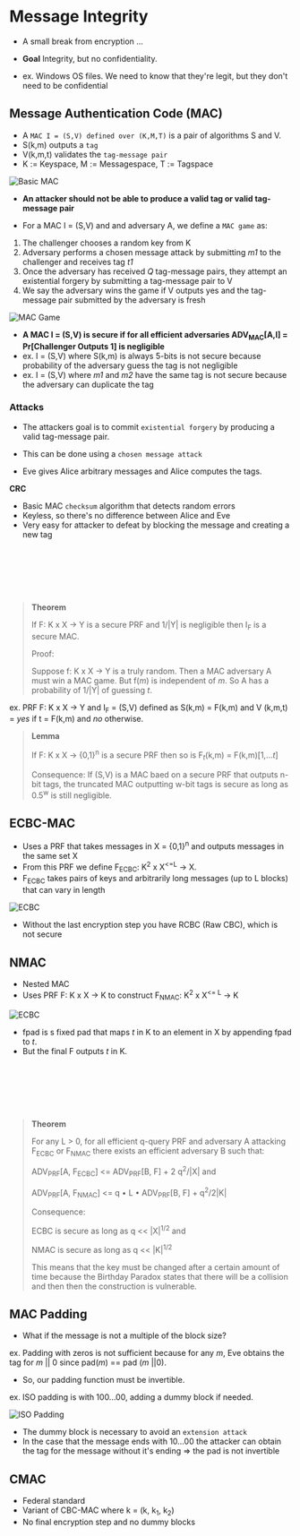 # Message Integrity

- A small break from encryption ...

- **Goal** Integrity, but no confidentiality.
 - ex. Windows OS files. We need to know that they're legit, but they don't need to be confidential

## Message Authentication Code (MAC)

- A `MAC I = (S,V) defined over (K,M,T)` is a pair of algorithms S and V.
 - S(k,m) outputs a `tag`
 - V(k,m,t) validates the `tag-message pair`
 - K := Keyspace, M := Messagespace, T := Tagspace

 ![Basic MAC](https://github.com/annalorimer/coursera-crypto/blob/master/MessageIntegrity/BasicMAC.png)

- **An attacker should not be able to produce a valid tag or valid tag-message pair**

- For a MAC I = (S,V) and and adversary A, we define a `MAC game` as:
 1. The challenger chooses a random key from K
 2. Adversary performs a chosen message attack by submitting _m1_ to the challenger and receives tag _t1_
 3. Once the adversary has received _Q_ tag-message pairs, they attempt an existential forgery by submitting a tag-message pair to V
 4. We say the adversary wins the game if V outputs yes and the tag-message pair submitted by the adversary is fresh

![MAC Game](https://github.com/annalorimer/coursera-crypto/blob/master/MessageIntegrity/MACgame.png)

- **A MAC I = (S,V) is secure if for all efficient adversaries ADV<sub>MAC</sub>[A,I] = Pr[Challenger Outputs 1] is negligible**
 - ex. I = (S,V) where S(k,m) is always 5-bits is not secure because probability of the adversary guess the tag is not negligible
 - ex. I = (S,V) where _m1_ and _m2_ have the same tag is not secure because the adversary can duplicate the tag


### Attacks

- The attackers goal is to commit `existential forgery` by producing a valid tag-message pair.

- This can be done using a `chosen message attack`
 - Eve gives Alice arbitrary messages and Alice computes the tags.

**CRC**

- Basic MAC `checksum` algorithm that detects random errors
- Keyless, so there's no difference between Alice and Eve
- Very easy for attacker to defeat by blocking the message and creating a new tag

<br>
<br>
<br>
<br>
<br>

> **Theorem**
>
> If F: K x X -> Y is a secure PRF and 1/|Y| is negligible then I<sub>F</sub> is a secure MAC.
>
> Proof:
>
> Suppose f: K x X -> Y is a truly random. Then a MAC adversary A must win a MAC game. But f(_m_) is independent of _m_. So A has a probability of 1/|Y| of guessing _t_.

ex. PRF F: K x X -> Y and I<sub>F</sub> = (S,V) defined as S(k,m) = F(k,m) and V (k,m,t) = _yes_ if t = F(k,m) and _no_ otherwise.

> **Lemma**
>
> If F: K x X -> {0,1}<sup>n</sup> is a secure PRF then so is F<sub>_t_</sub>(k,m) = F(k,m)[1,..._t_]
>
> Consequence:
> If (S,V) is a MAC baed on a secure PRF that outputs n-bit tags, the truncated MAC outputting w-bit tags is secure as long as 0.5<sup>w</sup> is still negligible.

## ECBC-MAC

- Uses a PRF that takes messages in X = {0,1}<sup>n</sup> and outputs messages in the same set X
- From this PRF we define F<sub>ECBC</sub>: K<sup>2</sup> x X<sup><=L</sup> -> X.
 - F<sub>ECBC</sub> takes pairs of keys and arbitrarily long messages (up to L blocks) that can vary in length


![ECBC](https://github.com/annalorimer/coursera-crypto/blob/master/MessageIntegrity/ECBC.png)

- Without the last encryption step you have RCBC (Raw CBC), which is not secure

## NMAC

- Nested MAC
- Uses PRF F: K x X -> K to construct F<sub>NMAC</sub>: K<sup>2</sup> x X<sup><= L</sup> -> K


![ECBC](https://github.com/annalorimer/coursera-crypto/blob/master/MessageIntegrity/NMAC.png)

- fpad is s fixed pad that maps _t_ in K to an element in X by appending fpad to _t_.
 - But the final F outputs _t_ in K.

 <br>
 <br>
 <br>
 <br>
 <br>

> **Theorem**
>
> For any L > 0, for all efficient q-query PRF  and adversary A attacking F<sub>ECBC</sub> or F<sub>NMAC</sub> there exists an efficient adversary B such that:
>
> ADV<sub>PRF</sub>[A, F<sub>ECBC</sub>] <= ADV<sub>PRF</sub>[B, F] + 2 q<sup>2</sup>/|X| and
>
> ADV<sub>PRF</sub>[A, F<sub>NMAC</sub>] <= q • L • ADV<sub>PRF</sub>[B, F] + q<sup>2</sup>/2|K|
>
> Consequence:
>
> ECBC is secure as long as q << |X|<sup>1/2</sup> and
>
> NMAC is secure as long as q << |K|<sup>1/2</sup>
>
> This means that the key must be changed after a certain amount of time because the Birthday Paradox states that there will be a collision and then then the construction is vulnerable.

## MAC Padding

- What if the message is not a multiple of the block size?

ex. Padding with zeros is not sufficient because for any _m_, Eve obtains the tag for _m_ || 0 since pad(_m_) == pad (_m_ ||0).

- So, our padding function must be invertible.

ex. ISO padding is with 100...00, adding a dummy block if needed.

![ISO Padding](https://github.com/annalorimer/coursera-crypto/blob/master/MessageIntegrity/ISOPadding.png)

- The dummy block is necessary to avoid an `extension attack`
 - In the case that the message ends with 10...00 the attacker can obtain the tag for the message without it's ending => the pad is not invertible


## CMAC

- Federal standard
- Variant of CBC-MAC where k = (k, k<sub>1</sub>, k<sub>2</sub>)
- No final encryption step and no dummy blocks 
